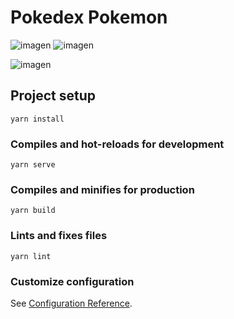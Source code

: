 # Pokedex Pokemon


![imagen](https://github.com/Novaversocl/Pokedex/assets/95386670/f98785f4-5d1b-446b-a36a-38e7d255da11)
![imagen](https://github.com/Novaversocl/Pokedex/assets/95386670/06c5fbd6-bf94-4816-b88b-3bb5589f4d56)


![imagen](https://github.com/Novaversocl/Pokedex/assets/95386670/bd5834bd-6cab-498d-9769-51b8dec6d949)



## Project setup
```
yarn install
```

### Compiles and hot-reloads for development
```
yarn serve
```

### Compiles and minifies for production
```
yarn build
```

### Lints and fixes files
```
yarn lint
```

### Customize configuration
See [Configuration Reference](https://cli.vuejs.org/config/).

